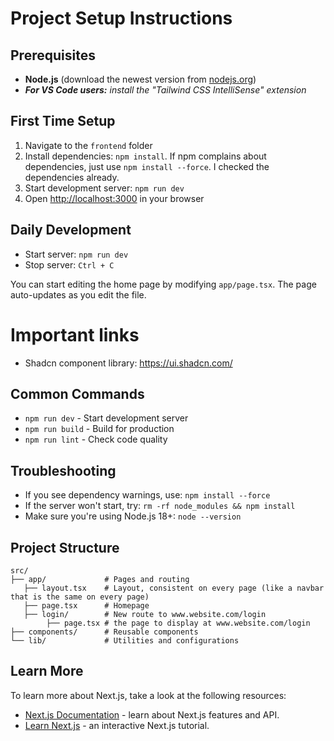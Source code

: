 # Project Setup Instructions

## Prerequisites

- **Node.js** (download the newest version from [nodejs.org](https://nodejs.org/))
- ***For VS Code users:*** *install the "Tailwind CSS IntelliSense" extension*

## First Time Setup

1. Navigate to the `frontend` folder
2. Install dependencies: `npm install`. If npm complains about dependencies, just use `npm install --force`. I checked the dependencies already.
3. Start development server: `npm run dev`
4. Open [http://localhost:3000](http://localhost:3000/) in your browser

## Daily Development

- Start server: `npm run dev`
- Stop server: `Ctrl + C`

You can start editing the home page by modifying `app/page.tsx`. The page auto-updates as you edit the file.

# Important links

- Shadcn component library: https://ui.shadcn.com/

## Common Commands

- `npm run dev` - Start development server
- `npm run build` - Build for production
- `npm run lint` - Check code quality

## Troubleshooting

- If you see dependency warnings, use: `npm install --force`
- If the server won't start, try: `rm -rf node_modules && npm install`
- Make sure you're using Node.js 18+: `node --version`

## Project Structure

```
src/
├── app/             # Pages and routing
   ├── layout.tsx    # Layout, consistent on every page (like a navbar that is the same on every page)   
   ├── page.tsx      # Homepage
   ├── login/        # New route to www.website.com/login
        ├── page.tsx # the page to display at www.website.com/login
├── components/      # Reusable components
└── lib/             # Utilities and configurations
```

## Learn More
To learn more about Next.js, take a look at the following resources:

- [Next.js Documentation](https://nextjs.org/docs) - learn about Next.js features and API.
- [Learn Next.js](https://nextjs.org/learn) - an interactive Next.js tutorial.
